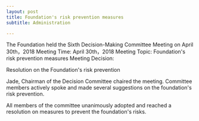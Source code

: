 ```yaml
---
layout: post
title: Foundation's risk prevention measures
subtitle: Administration

---
```


The Foundation held the Sixth Decision-Making Committee Meeting on April 30th，2018 
Meeting Time: April 30th，2018
Meeting Topic:   Foundation's risk prevention measures
Meeting Decision: 

Resolution on the Foundation's risk prevention

Jade, Chairman of the Decision Committee chaired the meeting. Committee members actively spoke and made several suggestions on the foundation's risk prevention.

All members of the committee unanimously adopted and reached a resolution on measures to prevent the foundation's risks.




